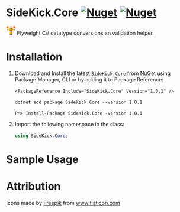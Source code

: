 # SideKick.Core [![Nuget](https://img.shields.io/nuget/v/SideKick.Core?style=flat-square&logo=nuget)](https://www.nuget.org/packages/SideKick.Core) [![Nuget](https://img.shields.io/nuget/dt/SideKick.Core?style=flat-square)](https://www.nuget.org/packages/SideKick.Core)
 <img src="https://raw.githubusercontent.com/DennisPitallano/SideKick.Core/master/SideKick.Core/superhero.png" alt="SideKick" height="100" style="zoom:25%;" />  Flyweight C# datatype conversions an validation helper.

# Installation

1. Download and Install the latest `SideKick.Core` from [NuGet](https://www.nuget.org/packages/SideKick.Core/) using Package Manager, CLI or by adding it to Package Reference:

   ```
   <PackageReference Include="SideKick.Core" Version="1.0.1" />
   ```

   ```
   dotnet add package SideKick.Core --version 1.0.1
   ```

   ```
   PM> Install-Package SideKick.Core -Version 1.0.1
   ```

2. Import the following namespace in the class:

   ```c#
   using SideKick.Core;
   ```

# Sample Usage





# Attribution

<div>Icons made by <a href="https://www.flaticon.com/authors/freepik" title="Freepik">Freepik</a> from <a href="https://www.flaticon.com/" title="Flaticon">www.flaticon.com</a></div>

